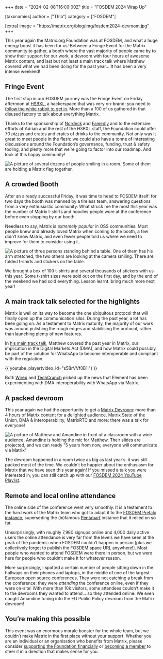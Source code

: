 +++
date = "2024-02-08T16:00:00Z"
title = "FOSDEM 2024 Wrap Up"

[taxonomies]
author = ["Thib"]
category = ["FOSDEM"]

[extra]
image = "https://matrix.org/blog/img/fosdem2024-devroom.jpg"
+++

This year again the Matrix.org Foundation was at FOSDEM, and what a huge energy boost it has been for us! Between a Fringe Event for the Matrix community to gather, a booth where the vast majority of people came by to show their support for our work, a devroom with four hours of awesome Matrix content, and last but not least a main track talk where Matthew covered what we had been doing for the past year… It has been a very intense weekend!

<!-- more -->

## Fringe Event

The first stop in our FOSDEM journey was the Fringe Event on Friday afternoon at [HSBXL](https://hsbxl.be/), a hackerspace that was very on-brand: you need to [follow the white rabbit to get in](https://hsbxl.be/enter/#walk-to-door-a). More than a 100 of us gathered in that disused factory to talk about everything Matrix.

Thanks to the sponsorship of [Nordeck](https://nordeck.net/) and [Famedly](https://www.famedly.com/) and to the extensive efforts of Adrian and the rest of the HSBXL staff, the Foundation could offer 70 pizzas and crates and crates of drinks to the community. Not only was it great to meet people in the flesh: we could also have a tonne of interesting discussions around the Foundation’s governance, funding, trust & safety tooling, and plenty more that we’re going to factor into our roadmap. And look at this happy community!

![A picture of several dozens of people smiling in a room. Some of them are holding a Matrix flag together.](/blog/img/fosdem2024-fringe.jpg)

## A crowded Booth

After an already successful Friday, it was time to head to FOSDEM itself: for two days the booth was manned by a tireless team, answering questions from a very enthusiastic community. What struck me the most this year was the number of Matrix t-shirts and hoodies people wore at the conference before even stopping by our booth.

Needless to say, Matrix is _extremely popular_ in OSS communities. Most people knew and already loved Matrix when coming to the booth, a few didn’t know Matrix, and even fewer people told us where we need to improve for them to consider using it.

![A picture of three persons standing behind a table. One of them has his arm stretched, the two others are looking at the camera smiling. There are folded t-shirts and stickers on the table.](/blog/img/fosdem2024-booth.jpg)

We brought a box of 100 t-shirts and several thousands of stickers with us this year. Some t-shirt sizes were sold out on the first day, and by the end of the weekend we had sold everything. Lesson learnt: bring much more next year!


## A main track talk selected for the highlights

Matrix is well on its way to become the one ubiquitous protocol that will finally open up the communication silos. During the past year, a lot has been going on. As a testament to Matrix maturity, the majority of our work was around polishing the rough edges and stabilising the protocol, rather than launching plenty of new features.

In [his main track talk](https://fosdem.org/2024/schedule/event/fosdem-2024-3345-opening-up-communication-silos-with-matrix-2-0-and-the-eu-digital-markets-act/), Matthew covered the past year in Matrix, our implication in the Digital Markets Act (DMA), and how Matrix could possibly be part of the solution for WhatsApp to become interoperable and compliant with the regulation.

{{ youtube_player(video_id="s5BrVVf0B1I") }} 

Both [Wired](https://www.wired.com/story/whatsapp-interoperability-messaging/) and [TechCrunch](https://techcrunch.com/2024/02/07/whatsapp-is-preparing-to-roll-out-third-party-chat-support/) picked up the news that Element has been experimenting with DMA interoperability with WhatsApp via Matrix.


## A packed devroom

This year again we had the opportunity to get a [Matrix Devroom](https://fosdem.org/2024/schedule/track/matrix/): more than 4 hours of Matrix content for a delighted audience. Matrix State of the Union, DMA & Interoperability, MatrixRTC and more: there was a talk for everyone!

![A picture of Matthew and Amandine in front of a classroom with a wide audience. Amandine is holding the mic for Matthew. Their slides are projected, and we can ready "5 years from now, everyone will communicate via Matrix"](/blog/img/fosdem2024-devroom.jpg)

The devroom happened in a room twice as big as last year’s: it was still packed most of the time. We couldn’t be happier about the enthusiasm for Matrix that we have seen this year again! If you missed a talk you were interested in, you can still catch up with our [FOSDEM 2024 YouTube Playlist](https://www.youtube.com/watch?v=s5BrVVf0B1I&list=PLl5dnxRMP1hWa_UHphXfOHvaw4B2JfSlx).

## Remote and local online attendance

The online side of the conference went very smoothly. It is a testament to the hard work of the Matrix team who got to adapt it to the [FOSDEM Pretalx instance](https://pretalx.fosdem.org/), superseding the (in)famous [Pentabarf](https://github.com/nevs/pentabarf) instance that it relied on so far.

Unsurprisingly, with roughly 7,980 signups online and 4,000 daily active users the online attendance is very far from the levels we have seen at the peak of the pandemic when FOSDEM couldn’t happen in person (plus we collectively forgot to publish the FOSDEM space URL anywhere!). Most people who wanted to attend FOSDEM were there in person, but we were here for people who couldn’t make it for whatever reason.

More surprisingly, I spotted a certain number of people sitting down in the hallways on their phones and laptops, in the middle of one of the largest European open source conferences. They were not catching a break from the conference: they were _attending_ the conference online, even if they were on-site! With more than 10k visitors, some attendees couldn’t make it to the devrooms they wanted to attend… so they attended online. We even caught Amandine tuning into the EU Public Policy devroom from the Matrix devroom!


## You’re making this possible

This event was an enormous morale booster for the whole team, but we couldn’t make Matrix in the first place without your support. Whether you are an individual or an organisation who benefits from Matrix, please consider [supporting the Foundation financially](https://matrix.org/support/) or [becoming a member](https://matrix.org/membership/) to steer it in a direction that makes sense for you.
